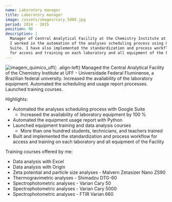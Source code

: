 ```yaml
---
name: Laboratory manager
title: Laboratory manager
image: /assets/images/cary_5000.jpg
period: 2014 - 2015
position: 98
description: |
  Manager of Central Analytical Facility at the Chemistry Institute at UFF.
  I worked in the automation of the analyses scheduling process using Google
  Suite. I have also implemented the standardization and process workflow
  for access and training on each laboratory and all equipment of the Facility.
---
```


![imagem_quimico_uff](/assets/images/cary_5000.jpg){: .align-left}
Managed the Central Analytical Facility of the Chemistry Institute at UFF -
Universidade Federal Fluminense, a Brazilian federal university. Increased the
availability of the laboratory equipment. Automated the scheduling and usage
report processes. Launched training courses.

Highlights:

- Automated the analyses scheduling process with Google Suite
    - Increased the availability of laboratory equipment by 100 %
- Automated the equipment usage report with Python
- Launched equipment training and data analysis courses
    - More than one hundred students, technicians, and teachers trained
- Built and implemented the standardization and process workflow for access and
training on each laboratory and all equipment of the Facility

Training courses offered by me:

- Data analysis with Excel
- Data analysis with Origin
- Zeta potential and particle size analyses - Malvern Zetasizer Nano ZS90
- Thermogravimetric analyses - Shimadzu DTG-60
- Spectrophotometric analyses - Varian Cary 50
- Spectrophotometric analyses - Varian Cary 5000
- Spectrophotometric analyses - FTIR Varian 660
